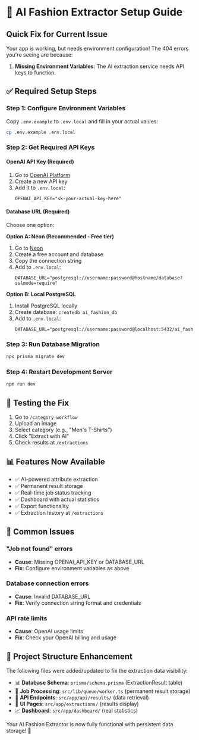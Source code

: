 # 🚀 AI Fashion Extractor Setup Guide

## Quick Fix for Current Issue

Your app is working, but needs environment configuration! The 404 errors you're seeing are because:

1. **Missing Environment Variables**: The AI extraction service needs API keys to function.

## ✅ Required Setup Steps

### Step 1: Configure Environment Variables

Copy `.env.example` to `.env.local` and fill in your actual values:

```bash
cp .env.example .env.local
```

### Step 2: Get Required API Keys

#### OpenAI API Key (Required)
1. Go to [OpenAI Platform](https://platform.openai.com/api-keys)
2. Create a new API key
3. Add it to `.env.local`:
   ```
   OPENAI_API_KEY="sk-your-actual-key-here"
   ```

#### Database URL (Required)
Choose one option:

**Option A: Neon (Recommended - Free tier)**
1. Go to [Neon](https://neon.tech/)
2. Create a free account and database
3. Copy the connection string
4. Add to `.env.local`:
   ```
   DATABASE_URL="postgresql://username:password@hostname/database?sslmode=require"
   ```

**Option B: Local PostgreSQL**
1. Install PostgreSQL locally
2. Create database: `createdb ai_fashion_db`
3. Add to `.env.local`:
   ```
   DATABASE_URL="postgresql://username:password@localhost:5432/ai_fashion_db"
   ```

### Step 3: Run Database Migration

```bash
npx prisma migrate dev
```

### Step 4: Restart Development Server

```bash
npm run dev
```

## 🔧 Testing the Fix

1. Go to `/category-workflow`
2. Upload an image
3. Select category (e.g., "Men's T-Shirts")
4. Click "Extract with AI"
5. Check results at `/extractions`

## 📊 Features Now Available

- ✅ AI-powered attribute extraction
- ✅ Permanent result storage
- ✅ Real-time job status tracking
- ✅ Dashboard with actual statistics
- ✅ Export functionality
- ✅ Extraction history at `/extractions`

## 🐛 Common Issues

### "Job not found" errors
- **Cause**: Missing OPENAI_API_KEY or DATABASE_URL
- **Fix**: Configure environment variables as above

### Database connection errors
- **Cause**: Invalid DATABASE_URL
- **Fix**: Verify connection string format and credentials

### API rate limits
- **Cause**: OpenAI usage limits
- **Fix**: Check your OpenAI billing and usage

## 📁 Project Structure Enhancement

The following files were added/updated to fix the extraction data visibility:

- 📊 **Database Schema**: `prisma/schema.prisma` (ExtractionResult table)
- 🔄 **Job Processing**: `src/lib/queue/worker.ts` (permanent result storage)
- 🔌 **API Endpoints**: `src/app/api/results/` (data retrieval)
- 📱 **UI Pages**: `src/app/extractions/` (results display)
- 📈 **Dashboard**: `src/app/dashboard/` (real statistics)

Your AI Fashion Extractor is now fully functional with persistent data storage! 🎉